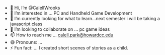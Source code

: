 - 👋 Hi, I’m @CalellWrooks
- 👀 I’m interested in ... PC and Handheld Game Development
- 🌱 I’m currently looking for what to learn...next semester i will be taking a javascript class
- 💞️ I’m looking to collaborate on ... pc game ideas
- 📫 How to reach me ... calell.park@howardcc.edu
- 😄 Pronouns: ...
- ⚡ Fun fact: ... I created short scenes of stories as a child.

<!---
CalellWrooks/CalellWrooks is a ✨ special ✨ repository because its `README.md` (this file) appears on your GitHub profile.
You can click the Preview link to take a look at your changes.
--->
